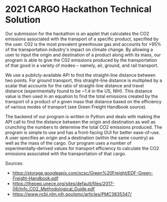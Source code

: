 # 2021 CARGO Hackathon Technical Solution

Our submission for the hackathon is an applet that calculates the CO2 emissions associated with the transport of a specific product, specified by the user. C02 is the most prevalent greenhouse gas and accounts for >95% of the transportation industry's impact on climate change. By allowing a user to input the origin and destination of a product along with its mass, our program is able to give the C02 emissions produced by the transportation of that good in a variety of modes-- namely, air, ground, and rail transport.

We use a publicly-available API to find the straight-line distance between two points. For ground transport, this straight-line distance is multiplied by a scalar that accounts for the ratio of straight-line distance and travel distance (experimentally found to be ~1.4 in the US, NIH). This distance value is then used in an equation to find the total emissions created by the transport of a product of a given mass that distance based on the efficiency of various modes of transport (see Green Freight Handbook source).

The backend of our program is written in Python and deals with making the API call to find the distance between the origin and destination as well as crunching the numbers to determine the total CO2 emissions produced. The program is simple to use and has a front-facing GUI for better ease-of-use. A user specifies an origin and a destination (within the same country) as well as the mass of the cargo. Our program uses a number of experimentally-derived values for transport efficiency to calculate the CO2 emissions associated with the transportation of that cargo. 


Sources:
- https://storage.googleapis.com/scsc/Green%20Freight/EDF-Green-Freight-Handbook.pdf
- https://thepep.unece.org/sites/default/files/2017-06/Info_CO2_Methodological_Guide.pdf
- https://www.ncbi.nlm.nih.gov/pmc/articles/PMC3835347/
